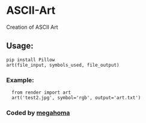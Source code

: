 # ASCII-Art
Creation of ASCII Art

## Usage:
```
pip install Pillow
art(file_input, symbols_used, file_output)
```

### Example:
```
  from render import art
  art('test2.jpg', symbol='rgb', output='art.txt')
```

### Coded by [megahoma](https://github.com/megahoma)
